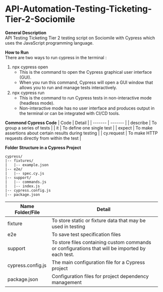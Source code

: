 # API-Automation-Testing-Ticketing-Tier-2-Sociomile

**General Description**  
API Testing Ticketing Tier 2 testing script on Sociomile with Cypress which uses the JavaScript programming language.
    
**How to Run**  
There are two ways to run cypress in the terminal : 
1. npx cypress open
   - This is the command to open the Cypress graphical user interface (GUI).
   - When you run this command, Cypress will open a GUI window that allows you to run and manage tests interactively.
2. npx cypress run
   - This is the command to run Cypress tests in non-interactive mode (headless mode).
   - Non-interactive mode has no user interface and produces output in the terminal or can be integrated with CI/CD tools.
  
**Commond Cypress Code**
| Code | Detail |
| ------- | ------- |
| describe | To group a series of tests |
| it | To define one single test |
| expect | To make assertions about certain results during testing |
| cy.request | To make HTTP requests directly from within the test |

**Folder Structure in a Cypress Project**  
```
cypress/  
|-- fixtures/  
|   |-- example.json  
|-- e2e/  
|   |-- spec.cy.js  
|-- support/  
|   |-- commands.js  
|   |-- index.js  
|-- cypress.config.js  
|-- package.json  
```

| Name Folder/File | Detail |
| ------- | ------- |
| fixture | To store static or fixture data that may be used in testing |
| e2e | To save test specification files |
| support | To store files containing custom commands or configurations that will be imported by each test. |
| cypress.config.js | The main configuration file for a Cypress project |
| package.json | Configuration files for project dependency management |

